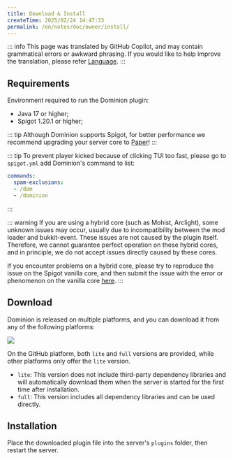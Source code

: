 ```yaml
---
title: Download & Install
createTime: 2025/02/24 14:47:33
permalink: /en/notes/doc/owner/install/
---
```


::: info
This page was translated by GitHub Copilot, and may contain grammatical errors or awkward phrasing.
If you would like to help improve the translation, please refer [Language](/en/notes/doc/owner/config-ref/languages/).
:::

## Requirements

Environment required to run the Dominion plugin:

- Java 17 or higher;
- Spigot 1.20.1 or higher;

::: tip
Although Dominion supports Spigot, for better performance we recommend upgrading your server core
to [Paper](https://papermc.io/software/paper)!
:::

::: tip
To prevent player kicked because of clicking TUI too fast, please go to `spigot.yml` add Dominion's command to list:

```yaml
commands:
  spam-exclusions:
  - /dom
  - /dominion
```

:::

::: warning
If you are using a hybrid core (such as Mohist, Arclight), some unknown issues may occur, usually due to incompatibility
between the mod loader and bukkit-event.
These issues are not caused by the plugin itself.
Therefore, we cannot guarantee perfect operation on these hybrid cores, and in principle, we do not accept issues
directly caused by these cores.

If you encounter problems on a hybrid core, please try to reproduce the issue on the Spigot
vanilla core, and then submit the issue with the error or phenomenon on the vanilla
core [here](https://github.com/LunaDeerMC/Dominion/issues).
:::

## Download

Dominion is released on multiple platforms, and you can download it from any of the following platforms:

![](https://img.shields.io/github/v/release/LunaDeerMC/Dominion?label=Latest-Version&color=0aa344)

<CardGrid>

<LinkCard icon="https://github.githubassets.com/assets/GitHub-Mark-ea2971cee799.png" title="GitHub" href="https://github.com/LunaDeerMC/Dominion/releases/latest" />

<LinkCard icon="https://hangar.papermc.io/_nuxt/hangar-logo.DNKyJEtq.svg" title="Hangar" href="https://hangar.papermc.io/zhangyuheng/Dominion" />

<LinkCard icon="https://avatars.githubusercontent.com/u/67560307?s=200&v=4" title="Modrinth" href="https://modrinth.com/plugin/zhangyuheng-dominion" />

<LinkCard icon="https://static.spigotmc.org/img/spigot.png" title="Spigot" href="https://www.spigotmc.org/resources/dominion.119514/" />

</CardGrid>

On the GitHub platform, both `lite` and `full` versions are provided, while other platforms only offer the `lite`
version.

- `lite`: This version does not include third-party dependency libraries and will automatically download them when the
  server is started for the first time after installation.
- `full`: This version includes all dependency libraries and can be used directly.

## Installation

Place the downloaded plugin file into the server's `plugins` folder, then restart the server.
